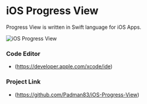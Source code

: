 # iOS Progress View

Progress View is written in Swift language for iOS Apps.

![iOS Progress View](https://user-images.githubusercontent.com/45048950/74955442-a0764600-543f-11ea-962c-14503683cf0b.gif)

### Code Editor

* (https://developer.apple.com/xcode/ide)

### Project Link

* (https://github.com/Padman83/iOS-Progress-View)
